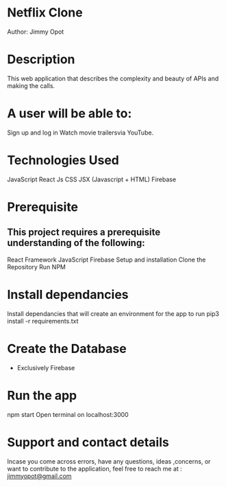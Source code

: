# Netflix Clone
Author: Jimmy Opot

# Description
This web application that describes the complexity and beauty of APIs and making the calls.

# A user will be able to:

Sign up and log in
Watch movie trailersvia YouTube.

# Technologies Used
JavaScript
React Js
CSS
JSX (Javascript + HTML)
Firebase

# Prerequisite
## This project requires a prerequisite understanding of the following:

React Framework
JavaScript
Firebase
Setup and installation
Clone the Repository
Run NPM

# Install dependancies
Install dependancies that will create an environment for the app to run pip3 install -r requirements.txt

# Create the Database
- Exclusively Firebase


# Run the app
npm start Open terminal on localhost:3000

# Support and contact details
Incase you come across errors, have any questions, ideas ,concerns, or want to contribute to the application, feel free to reach me at : jimmyopot@gmail.com
